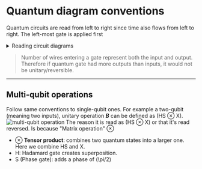 # Quantum diagram conventions
Quantum circuits are read from left to right since time also flows from left to right. The left-most gate is applied first 

<details>
	<summary>Reading circuit diagrams</summary>
	
	

 1. **Qubit register**: horizontal line representing qubit, labeled from top to bottom starting at 0.
 
 2. **Quantum gate**:  Similar to logic gates, represented by boxes. For example H is the Hadamard gate.
 
 3. **Controlled gate**:  Acts on multiple qubits. Example the CNOT gate with a black circle for the control, and cross within circle is the target qubit.
 
 4. **Measurement operation**:  Meter symbol, measures qubit and outputs information.

![quantum circuit diagram](https://learn.microsoft.com/en-us/azure/quantum/media/annotated-sample-circuit.png)
	
</details>

> Number of  wires entering a gate represent both the input and output. Therefore if quantum gate had more outputs than inputs, it would not be unitary/reversible.
---
## Multi-qubit operations
Follow same conventions to single-qubit ones. For example a two-qubit (meaning two inputs), unitary operation ***B*** can be defined as (HS ⊗ X). 
![multi-qubit operation](https://learn.microsoft.com/en-us/azure/quantum/media/4.svg)
 The reason it is read as (HS ⊗ X) or that it's read reversed. Is because "Matrix operation" ⊗
 

 - ⊗ **Tensor product**: combines two quantum states into a larger one. Here we combine HS and X.
 - H: Hadamard gate creates superposition.
 - S (Phase gate): adds a phase of (\pi/2)


